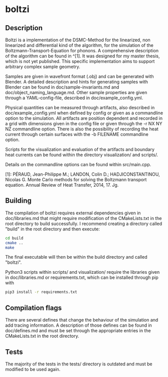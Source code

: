 # boltzi


## Description

Boltzi is a implementation of the DSMC-Method for the linearized, non linearized and differential kind of the algorithm, 
for the simulation of the Boltzmann-Transport-Equation for phonons.
A comprehensive description of the algorithm can be found in ^[1].
It was designed for my master thesis, which is not yet published.
This specific implementation aims to support arbitrary complex sample geometry.

Samples are given in wavefront format (.obj) and can be generated with Blender. A detailed description and hints for generating samples with Blender can be found in
doc/sample-invariants.md and doc/object_naming_language.md.
Other sample properties are given through a YAML-config-file, described in doc/example_config.yml.

Physical quantities can be measured through artifacts, also described in doc/example_config.yml when defined by config or given as a commandline option to the simulation.
All artifacts are position dependent and recorded in a grid with dimensions given in the config file or given through the -r NX NY NZ commandline option.
There is also the possibility of recording the heat current through certain surfaces with the -b FILENAME commandline option.

Scripts for the visualization and evaluation of the artifacts and boundary heat currents can be found within the directory visualization/ and scripts/.

Details on the commandline options can be found within src/main.cpp.

[1]: PÉRAUD, Jean-Philippe M.; LANDON, Colin D.; HADJICONSTANTINOU, Nicolas G. Monte Carlo methods for solving the Boltzmann transport equation. Annual Review of Heat Transfer, 2014, 17. Jg.


## Building

The compilation of boltzi requires external dependencies given in doc/libraries.md that might require modification of the CMakeLists.txt in the root directory to build successfully.
I recommend creating a directory called "build" in the root directory and then execute:
```bash
cd build
cmake ..
make
```
The final executable will then be within the build directory and called "boltzi".

Python3 scripts within scripts/ and visualization/ require the libraries given in doc/libraries.md or requirements.txt, which can be installed through pip with
```bash
pip3 install -r requirements.txt
```

## Compilation flags

There are several defines that change the behaviour of the simulation and add tracing information. A description of those defines can be found in doc/defines.md and
must be set through the appropriate entries in the CMakeLists.txt in the root directory.

## Tests

The majority of the tests in the tests/ directory is outdated and must be modified to be used again.
